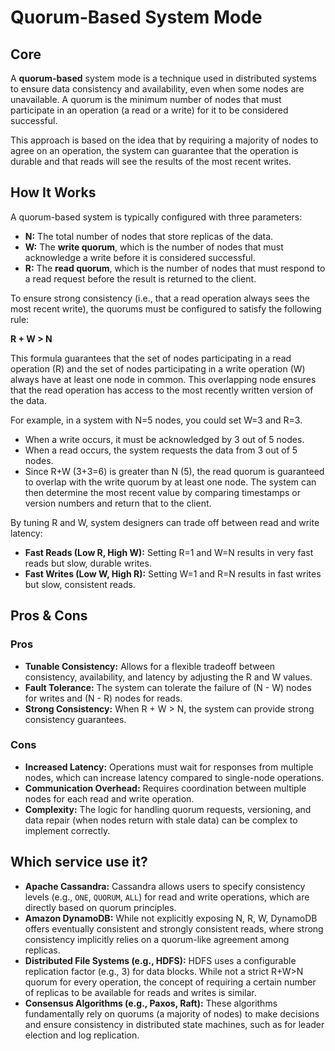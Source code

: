 # Quorum-Based System Mode

## Core

A **quorum-based** system mode is a technique used in distributed systems to ensure data consistency and availability, even when some nodes are unavailable. A quorum is the minimum number of nodes that must participate in an operation (a read or a write) for it to be considered successful.

This approach is based on the idea that by requiring a majority of nodes to agree on an operation, the system can guarantee that the operation is durable and that reads will see the results of the most recent writes.

## How It Works

A quorum-based system is typically configured with three parameters:

-   **N:** The total number of nodes that store replicas of the data.
-   **W:** The **write quorum**, which is the number of nodes that must acknowledge a write before it is considered successful.
-   **R:** The **read quorum**, which is the number of nodes that must respond to a read request before the result is returned to the client.

To ensure strong consistency (i.e., that a read operation always sees the most recent write), the quorums must be configured to satisfy the following rule:

**R + W > N**

This formula guarantees that the set of nodes participating in a read operation (R) and the set of nodes participating in a write operation (W) always have at least one node in common. This overlapping node ensures that the read operation has access to the most recently written version of the data.

For example, in a system with N=5 nodes, you could set W=3 and R=3.
-   When a write occurs, it must be acknowledged by 3 out of 5 nodes.
-   When a read occurs, the system requests the data from 3 out of 5 nodes.
-   Since R+W (3+3=6) is greater than N (5), the read quorum is guaranteed to overlap with the write quorum by at least one node. The system can then determine the most recent value by comparing timestamps or version numbers and return that to the client.

By tuning R and W, system designers can trade off between read and write latency:
-   **Fast Reads (Low R, High W):** Setting R=1 and W=N results in very fast reads but slow, durable writes.
-   **Fast Writes (Low W, High R):** Setting W=1 and R=N results in fast writes but slow, consistent reads.

## Pros & Cons

### Pros

-   **Tunable Consistency:** Allows for a flexible tradeoff between consistency, availability, and latency by adjusting the R and W values.
-   **Fault Tolerance:** The system can tolerate the failure of (N - W) nodes for writes and (N - R) nodes for reads.
-   **Strong Consistency:** When R + W > N, the system can provide strong consistency guarantees.

### Cons

-   **Increased Latency:** Operations must wait for responses from multiple nodes, which can increase latency compared to single-node operations.
-   **Communication Overhead:** Requires coordination between multiple nodes for each read and write operation.
-   **Complexity:** The logic for handling quorum requests, versioning, and data repair (when nodes return with stale data) can be complex to implement correctly.

## Which service use it?

-   **Apache Cassandra:** Cassandra allows users to specify consistency levels (e.g., `ONE`, `QUORUM`, `ALL`) for read and write operations, which are directly based on quorum principles.
-   **Amazon DynamoDB:** While not explicitly exposing N, R, W, DynamoDB offers eventually consistent and strongly consistent reads, where strong consistency implicitly relies on a quorum-like agreement among replicas.
-   **Distributed File Systems (e.g., HDFS):** HDFS uses a configurable replication factor (e.g., 3) for data blocks. While not a strict R+W>N quorum for every operation, the concept of requiring a certain number of replicas to be available for reads and writes is similar.
-   **Consensus Algorithms (e.g., Paxos, Raft):** These algorithms fundamentally rely on quorums (a majority of nodes) to make decisions and ensure consistency in distributed state machines, such as for leader election and log replication.
